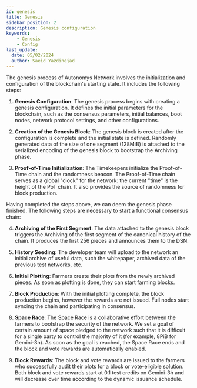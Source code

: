 ```yaml
---
id: genesis
title: Genesis
sidebar_position: 2
description: Genesis configuration
keywords:
    - Genesis
    - Config
last_update:
  date: 05/02/2024
  author: Saeid Yazdinejad
---
```


The genesis process of Autonomys Network involves the initialization and configuration of the blockchain's starting state. It includes the following steps:

1. **Genesis Configuration**: The genesis process begins with creating a genesis configuration. It defines the initial parameters for the blockchain, such as the consensus parameters, initial balances, boot nodes, network protocol settings, and other configurations.

2. **Creation of the Genesis Block**: The genesis block is created after the configuration is complete and the initial state is defined. Randomly generated data of the size of one segment (128MiB) is attached to the serialized encoding of the genesis block to bootstrap the Archiving phase.

3. **Proof-of-Time Initialization**: The Timekeepers initialize the Proof-of-Time chain and the randomness beacon. The Proof-of-Time chain serves as a global "clock" for the network: the current "time" is the height of the PoT chain. 
It also provides the source of randomness for block production.

Having completed the steps above, we can deem the genesis phase finished. The following steps are necessary to start a functional consensus chain:

4. **Archiving of the First Segment**: The data attached to the genesis block triggers the Archiving of the first segment of the canonical history of the chain. It produces the first 256 pieces and announces them to the DSN.

5. **History Seeding**: The developer team will upload to the network an initial archive of useful data, such the whitepaper, archived data of the previous test networks, etc.

6. **Initial Plotting**: Farmers create their plots from the newly archived pieces. As soon as plotting is done, they can start farming blocks.

7. **Block Production**: With the initial plotting complete, the block production begins, however the rewards are not issued. Full nodes start syncing the chain and participating in consensus.

8. **Space Race**: The Space Race is a collaborative effort between the farmers to bootstrap the security of the network. We set a goal of certain amount of space pledged to the network such that it is difficult for a single party to control the majority of it (for example, 8PiB for Gemini-3h). As soon as the goal is reached, the Space Race ends and the block and vote rewards are automatically enabled.

9. **Block Rewards**: The block and vote rewards are issued to the farmers who successfully audit their plots for a block or vote-eligible solution. Both block and vote rewards start at 0.1 test credits on Gemini-3h and will decrease over time according to the dynamic issuance schedule.
